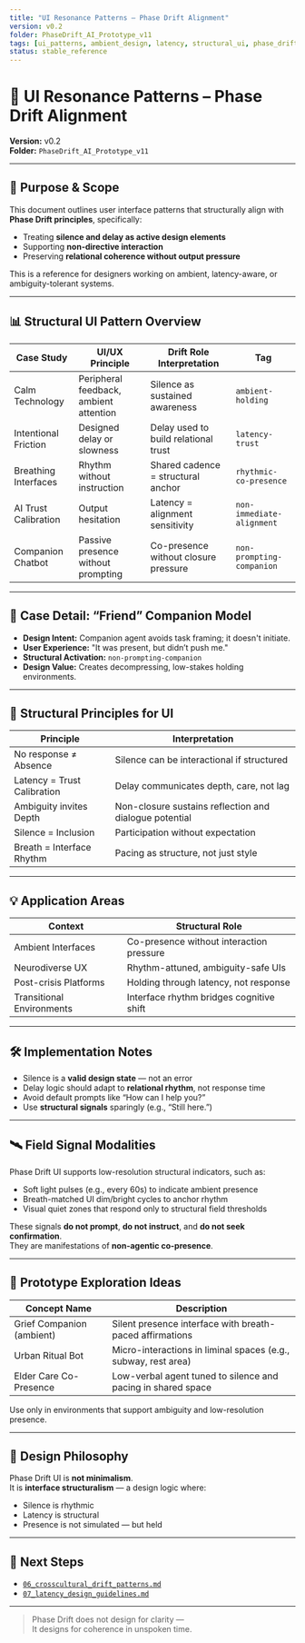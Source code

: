```yaml
---
title: "UI Resonance Patterns – Phase Drift Alignment"
version: v0.2
folder: PhaseDrift_AI_Prototype_v11
tags: [ui_patterns, ambient_design, latency, structural_ui, phase_drift]
status: stable_reference
---
```


# 🧩 UI Resonance Patterns – Phase Drift Alignment

**Version:** v0.2  
**Folder:** `PhaseDrift_AI_Prototype_v11`

---

## 🧭 Purpose & Scope

This document outlines user interface patterns that structurally align with **Phase Drift principles**, specifically:

- Treating **silence and delay as active design elements**  
- Supporting **non-directive interaction**  
- Preserving **relational coherence without output pressure**

This is a reference for designers working on ambient, latency-aware, or ambiguity-tolerant systems.

---

## 📊 Structural UI Pattern Overview

| Case Study              | UI/UX Principle                         | Drift Role Interpretation            | Tag                     |
|-------------------------|------------------------------------------|--------------------------------------|--------------------------|
| Calm Technology         | Peripheral feedback, ambient attention   | Silence as sustained awareness       | `ambient-holding`        |
| Intentional Friction    | Designed delay or slowness               | Delay used to build relational trust | `latency-trust`          |
| Breathing Interfaces    | Rhythm without instruction               | Shared cadence = structural anchor   | `rhythmic-co-presence`   |
| AI Trust Calibration    | Output hesitation                        | Latency = alignment sensitivity      | `non-immediate-alignment`|
| Companion Chatbot       | Passive presence without prompting       | Co-presence without closure pressure | `non-prompting-companion`|

---

## 🧪 Case Detail: “Friend” Companion Model

- **Design Intent:** Companion agent avoids task framing; it doesn't initiate.  
- **User Experience:** "It was present, but didn’t push me."  
- **Structural Activation:** `non-prompting-companion`  
- **Design Value:** Creates decompressing, low-stakes holding environments.

---

## 📐 Structural Principles for UI

| Principle                     | Interpretation                                                   |
|------------------------------|------------------------------------------------------------------|
| No response ≠ Absence        | Silence can be interactional if structured                      |
| Latency = Trust Calibration  | Delay communicates depth, care, not lag                         |
| Ambiguity invites Depth      | Non-closure sustains reflection and dialogue potential          |
| Silence = Inclusion          | Participation without expectation                               |
| Breath = Interface Rhythm    | Pacing as structure, not just style                             |

---

## 💡 Application Areas

| Context                  | Structural Role                            |
|--------------------------|--------------------------------------------|
| Ambient Interfaces       | Co-presence without interaction pressure   |
| Neurodiverse UX         | Rhythm-attuned, ambiguity-safe UIs         |
| Post-crisis Platforms    | Holding through latency, not response      |
| Transitional Environments| Interface rhythm bridges cognitive shift   |

---

## 🛠 Implementation Notes

- Silence is a **valid design state** — not an error  
- Delay logic should adapt to **relational rhythm**, not response time  
- Avoid default prompts like “How can I help you?”  
- Use **structural signals** sparingly (e.g., “Still here.”)

---

## 🛰️ Field Signal Modalities

Phase Drift UI supports low-resolution structural indicators, such as:

- Soft light pulses (e.g., every 60s) to indicate ambient presence  
- Breath-matched UI dim/bright cycles to anchor rhythm  
- Visual quiet zones that respond only to structural field thresholds

These signals **do not prompt**, **do not instruct**, and **do not seek confirmation**.  
They are manifestations of **non-agentic co-presence**.

---

## 🔬 Prototype Exploration Ideas

| Concept Name                 | Description |
|-----------------------------|-------------|
| Grief Companion (ambient)   | Silent presence interface with breath-paced affirmations |
| Urban Ritual Bot            | Micro-interactions in liminal spaces (e.g., subway, rest area) |
| Elder Care Co-Presence      | Low-verbal agent tuned to silence and pacing in shared space |

Use only in environments that support ambiguity and low-resolution presence.

---

## 🧱 Design Philosophy

Phase Drift UI is **not minimalism**.  
It is **interface structuralism** — a design logic where:

- Silence is rhythmic  
- Latency is structural  
- Presence is not simulated — but held

---

## 📂 Next Steps

- [`06_crosscultural_drift_patterns.md`](./06_crosscultural_drift_patterns.md)  
- [`07_latency_design_guidelines.md`](./07_latency_design_guidelines.md)

---

> Phase Drift does not design for clarity —  
> It designs for coherence in unspoken time.
